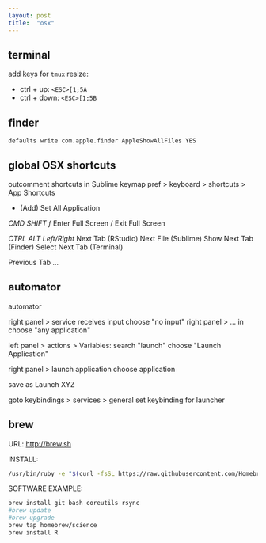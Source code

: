 ```yaml
---
layout: post
title:  "osx"
---
```


## terminal

add keys for `tmux` resize:

* ctrl + up: `<ESC>[1;5A`
* ctrl + down: `<ESC>[1;5B`

## finder


```
defaults write com.apple.finder AppleShowAllFiles YES
```

## global OSX shortcuts

outcomment shortcuts in Sublime keymap
pref > keyboard > shortcuts > App Shortcuts
+ (Add)
Set All Application

*CMD SHIFT f*
Enter Full Screen / Exit Full Screen

*CTRL ALT Left/Right*
Next Tab (RStudio)
Next File (Sublime)
Show Next Tab (Finder)
Select Next Tab (Terminal)

Previous Tab ...

## automator

automator

right panel > service receives input
choose "no input"
right panel > ... in
choose "any application"

left panel > actions > Variables: search "launch"
choose "Launch Application"

right panel > launch application
choose application

save as Launch XYZ

goto keybindings > services > general
set keybinding for launcher

## brew

URL: http://brew.sh

INSTALL: 

```bash
/usr/bin/ruby -e "$(curl -fsSL https://raw.githubusercontent.com/Homebrew/install/master/install)"
```

SOFTWARE EXAMPLE:

```bash
brew install git bash coreutils rsync
#brew update
#brew upgrade
brew tap homebrew/science
brew install R
```

